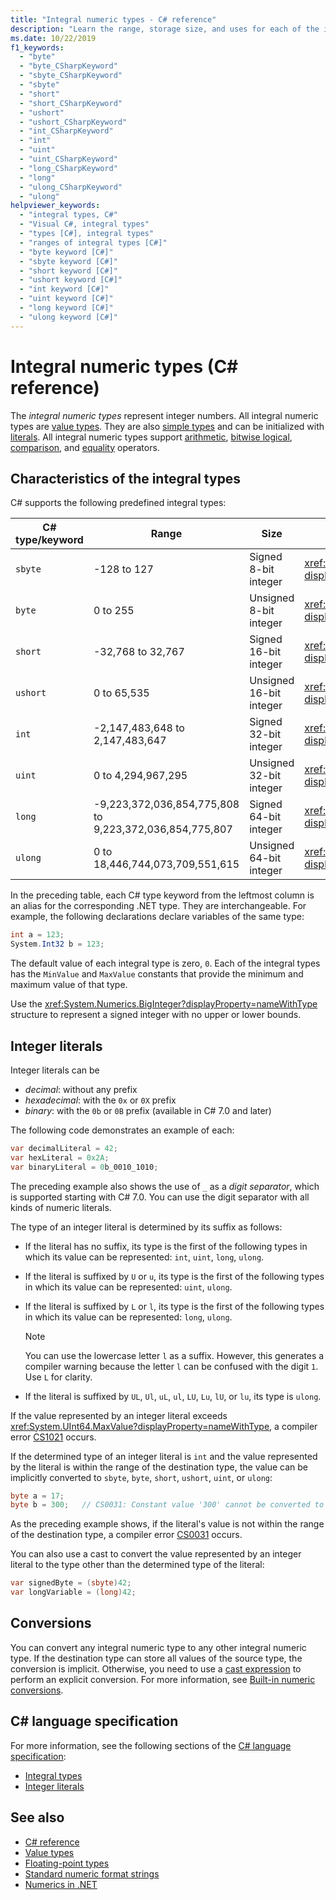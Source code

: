 ```yaml
---
title: "Integral numeric types - C# reference"
description: "Learn the range, storage size, and uses for each of the integral numeric types."
ms.date: 10/22/2019
f1_keywords:
  - "byte"
  - "byte_CSharpKeyword"
  - "sbyte_CSharpKeyword"
  - "sbyte"
  - "short"
  - "short_CSharpKeyword"
  - "ushort"
  - "ushort_CSharpKeyword"
  - "int_CSharpKeyword"
  - "int"
  - "uint"
  - "uint_CSharpKeyword"
  - "long_CSharpKeyword"
  - "long"
  - "ulong_CSharpKeyword"
  - "ulong"
helpviewer_keywords: 
  - "integral types, C#"
  - "Visual C#, integral types"
  - "types [C#], integral types"
  - "ranges of integral types [C#]"
  - "byte keyword [C#]"
  - "sbyte keyword [C#]"
  - "short keyword [C#]"
  - "ushort keyword [C#]"
  - "int keyword [C#]"
  - "uint keyword [C#]"
  - "long keyword [C#]"
  - "ulong keyword [C#]"
---
```

# Integral numeric types  (C# reference)

The *integral numeric types* represent integer numbers. All integral numeric types are [value types](value-types.md). They are also [simple types](value-types.md#built-in-value-types) and can be initialized with [literals](#integer-literals). All integral numeric types support [arithmetic](../operators/arithmetic-operators.md), [bitwise logical](../operators/bitwise-and-shift-operators.md), [comparison](../operators/comparison-operators.md), and [equality](../operators/equality-operators.md) operators.

## Characteristics of the integral types

C# supports the following predefined integral types:

|C# type/keyword|Range|Size|.NET type|
|----------|-----------|----------|-------------|
|`sbyte`|-128 to 127|Signed 8-bit integer|<xref:System.SByte?displayProperty=nameWithType>|
|`byte`|0 to 255|Unsigned 8-bit integer|<xref:System.Byte?displayProperty=nameWithType>|
|`short`|-32,768 to 32,767|Signed 16-bit integer|<xref:System.Int16?displayProperty=nameWithType>|
|`ushort`|0 to 65,535|Unsigned 16-bit integer|<xref:System.UInt16?displayProperty=nameWithType>|
|`int`|-2,147,483,648 to 2,147,483,647|Signed 32-bit integer|<xref:System.Int32?displayProperty=nameWithType>|
|`uint`|0 to 4,294,967,295|Unsigned 32-bit integer|<xref:System.UInt32?displayProperty=nameWithType>|
|`long`|-9,223,372,036,854,775,808 to 9,223,372,036,854,775,807|Signed 64-bit integer|<xref:System.Int64?displayProperty=nameWithType>|
|`ulong`|0 to 18,446,744,073,709,551,615|Unsigned 64-bit integer|<xref:System.UInt64?displayProperty=nameWithType>|

In the preceding table, each C# type keyword from the leftmost column is an alias for the corresponding .NET type. They are interchangeable. For example, the following declarations declare variables of the same type:

```csharp
int a = 123;
System.Int32 b = 123;
```

The default value of each integral type is zero, `0`. Each of the integral types has the `MinValue` and `MaxValue` constants that provide the minimum and maximum value of that type.

Use the <xref:System.Numerics.BigInteger?displayProperty=nameWithType> structure to represent a signed integer with no upper or lower bounds.

## Integer literals

Integer literals can be

- *decimal*: without any prefix
- *hexadecimal*: with the `0x` or `0X` prefix
- *binary*: with the `0b` or `0B` prefix (available in C# 7.0 and later)

The following code demonstrates an example of each:

```csharp
var decimalLiteral = 42;
var hexLiteral = 0x2A;
var binaryLiteral = 0b_0010_1010;
```

The preceding example also shows the use of `_` as a *digit separator*, which is supported starting with C# 7.0. You can use the digit separator with all kinds of numeric literals.

The type of an integer literal is determined by its suffix as follows:

- If the literal has no suffix, its type is the first of the following types in which its value can be represented: `int`, `uint`, `long`, `ulong`.
- If the literal is suffixed by `U` or `u`, its type is the first of the following types in which its value can be represented: `uint`, `ulong`.
- If the literal is suffixed by `L` or `l`, its type is the first of the following types in which its value can be represented: `long`, `ulong`.

  > [!NOTE]
  > You can use the lowercase letter `l` as a suffix. However, this generates a compiler warning because the letter `l` can be confused with the digit `1`. Use `L` for clarity.

- If the literal is suffixed by `UL`, `Ul`, `uL`, `ul`, `LU`, `Lu`, `lU`, or `lu`, its type is `ulong`.

If the value represented by an integer literal exceeds <xref:System.UInt64.MaxValue?displayProperty=nameWithType>, a compiler error [CS1021](../../misc/cs1021.md) occurs.

If the determined type of an integer literal is `int` and the value represented by the literal is within the range of the destination type, the value can be implicitly converted to `sbyte`, `byte`, `short`, `ushort`, `uint`, or `ulong`:

```csharp
byte a = 17;
byte b = 300;   // CS0031: Constant value '300' cannot be converted to a 'byte'
```

As the preceding example shows, if the literal's value is not within the range of the destination type, a compiler error [CS0031](../../misc/cs0031.md) occurs.

You can also use a cast to convert the value represented by an integer literal to the type other than the determined type of the literal:

```csharp
var signedByte = (sbyte)42;
var longVariable = (long)42;
```

## Conversions

You can convert any integral numeric type to any other integral numeric type. If the destination type can store all values of the source type, the conversion is implicit. Otherwise, you need to use a [cast expression](../operators/type-testing-and-cast.md#cast-expression) to perform an explicit conversion. For more information, see [Built-in numeric conversions](numeric-conversions.md).

## C# language specification

For more information, see the following sections of the [C# language specification](~/_csharplang/spec/introduction.md):

- [Integral types](~/_csharplang/spec/types.md#integral-types)
- [Integer literals](~/_csharplang/spec/lexical-structure.md#integer-literals)

## See also

- [C# reference](../index.md)
- [Value types](value-types.md)
- [Floating-point types](floating-point-numeric-types.md)
- [Standard numeric format strings](../../../standard/base-types/standard-numeric-format-strings.md)
- [Numerics in .NET](../../../standard/numerics.md)
